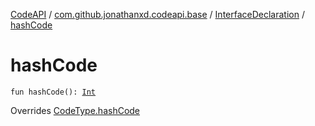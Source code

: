 [CodeAPI](../../index.md) / [com.github.jonathanxd.codeapi.base](../index.md) / [InterfaceDeclaration](index.md) / [hashCode](.)

# hashCode

`fun hashCode(): `[`Int`](https://kotlinlang.org/api/latest/jvm/stdlib/kotlin/-int/index.html)

Overrides [CodeType.hashCode](../../com.github.jonathanxd.codeapi.type/-code-type/hash-code.md)

